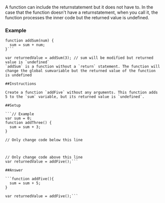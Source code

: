 A function can include the returnstatement but it does not have to. In the case that the function doesn't have a returnstatement, when you call it, the function processes the inner code but the returned value is undefined.

### Example

```var sum = 0;
function addSum(num) {
  sum = sum + num;
}```

var returnedValue = addSum(3); // sum will be modified but returned value is `undefined`
`addSum` is a function without a `return` statement. The function will change the global sumvariable but the returned value of the function is undefined

##Instructions 

Create a function `addFive` without any arguments. This function adds 5 to the `sum` variable, but its returned value is `undefined`.

##Setup

```// Example
var sum = 0;
function addThree() {
  sum = sum + 3;
}

// Only change code below this line



// Only change code above this line
var returnedValue = addFive();```

##Answer

```function addFive(){
  sum = sum + 5;
}

var returnedValue = addFive();```
